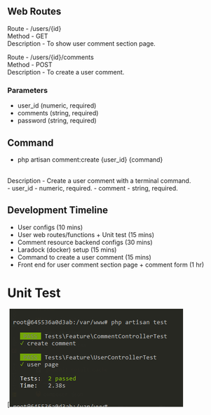 ## Web Routes

Route - /users/{id} <br>
Method - GET <br>
Description - To show user comment section page.

Route - /users/{id}/comments <br>
Method - POST <br>
Description - To create a user comment.
### Parameters
- user_id (numeric, required)
- comments (string, required)
- password (string, required)


## Command
- php artisan comment:create {user_id} {command}
<br>
Description - Create a user comment with a terminal command.
<br>
- user_id - numeric, required.
- comment - string, required.

## Development Timeline
- User configs (10 mins)
- User web routes/functions + Unit test (15 mins)
- Comment resource backend configs (30 mins)
- Laradock (docker) setup (15 mins) 
- Command to create a user comment (15 mins)
- Front end for user comment section page + comment form (1 hr)


# Unit Test

[![Unit Test](/public/images/unit-test.png)
